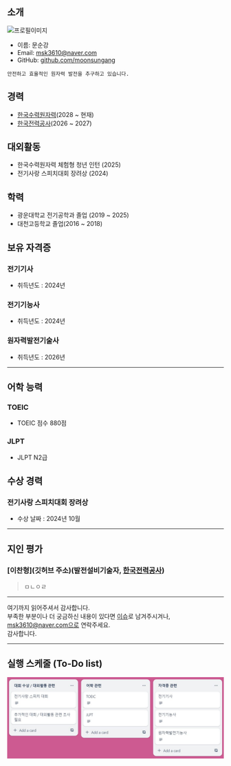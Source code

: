 ## 소개
![프로필이미지](https://avatars.githubusercontent.com/u/144924760?s=400&u=76cd669bcb87f01b76782e4944f4bc38129876aa&v=4)
- 이름: 문순강
- Email: msk3610@naver.com
- GitHub: [github.com/moonsungang](https://github.com/moonsungang)

```
안전하고 효율적인 원자력 발전을 추구하고 있습니다.
```

## 경력
- [한국수력원자력](https://www.khnp.co.kr/main/index.do)(2028 ~ 현재)
- [한국전력공사](http://www.kepco.co.kr/)(2026 ~ 2027)

## 대외활동
- 한국수력원자력 체험형 청년 인턴 (2025)
- 전기사랑 스피치대회 장려상 (2024)

## 학력
- 광운대학교 전기공학과 졸업 (2019 ~ 2025)
- 대천고등학교 졸업(2016 ~ 2018)

## 보유 자격증
### 전기기사
- 취득년도 : 2024년

### 전기기능사
- 취득년도 : 2024년

### 원자력발전기술사
- 취득년도 : 2026년
----

## 어학 능력

### TOEIC
- TOEIC 점수 880점
### JLPT
- JLPT N2급

## 수상 경력

### 전기사랑 스피치대회 장려상
- 수상 날짜 : 2024년 10월

----

## 지인 평가
### [이찬형](깃허브 주소)(발전설비기술자, [한국전력공사](http://www.kepco.co.kr/))
>ㅁㄴㅇㄹ

----

여기까지 읽어주셔서 감사합니다. <br/>
부족한 부분이나 더 궁금하신 내용이 있다면 [이슈](https://github.com/moonsungang/resume/issues)로 남겨주시겨나, msk3610@naver.com으로 연락주세요.<br/>
감사합니다.


----
## 실행 스케줄 (To-Do list)
![실행스케줄](https://github.com/moonsungang/Introduce/blob/main/todolist.JPG)

